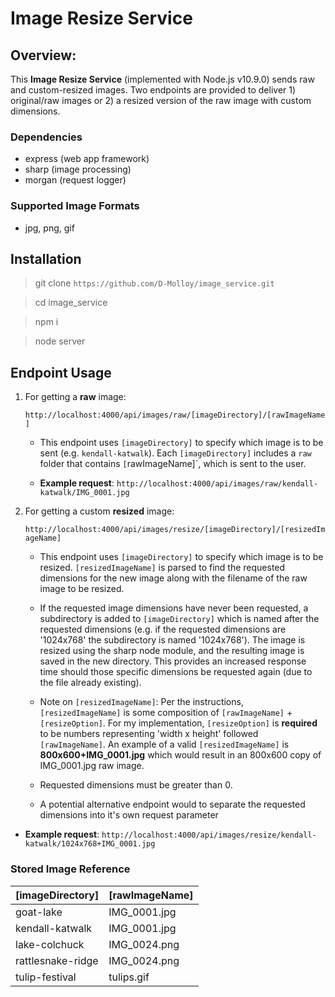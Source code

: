 # Image Resize Service

## Overview:

This **Image Resize Service** (implemented with Node.js v10.9.0) sends raw and custom-resized images. Two endpoints are provided to deliver 1) original/raw images or 2) a resized version of the raw image with custom dimensions.

### Dependencies

- express (web app framework)
- sharp (image processing)
- morgan (request logger)

### Supported Image Formats

- jpg, png, gif

## Installation

> git clone `https://github.com/D-Molloy/image_service.git`

> cd image_service

> npm i

> node server

## Endpoint Usage

1. For getting a **raw** image:

   `http://localhost:4000/api/images/raw/[imageDirectory]/[rawImageName]`

   - This endpoint uses `[imageDirectory]` to specify which image is to be sent (e.g. `kendall-katwalk`). Each `[imageDirectory]` includes a `raw` folder that contains `[`rawImageName]`, which is sent to the user.

   - **Example request**:
     `http://localhost:4000/api/images/raw/kendall-katwalk/IMG_0001.jpg`

2. For getting a custom **resized** image:

   `http://localhost:4000/api/images/resize/[imageDirectory]/[resizedImageName]`

   - This endpoint uses `[imageDirectory]` to specify which image is to be resized. `[resizedImageName]` is parsed to find the requested dimensions for the new image along with the filename of the raw image to be resized.
   - If the requested image dimensions have never been requested, a subdirectory is added to `[imageDirectory]` which is named after the requested dimensions (e.g. if the requested dimensions are '1024x768' the subdirectory is named '1024x768'). The image is resized using the sharp node module, and the resulting image is saved in the new directory. This provides an increased response time should those specific dimensions be requested again (due to the file already existing).

   - Note on `[resizedImageName]`: Per the instructions, `[resizedImageName]` is some composition of `[rawImageName]` + `[resizeOption]`. For my implementation, `[resizeOption]` is **required** to be numbers representing 'width x height' followed `[rawImageName]`. An example of a valid `[resizedImageName]` is **800x600+IMG_0001.jpg** which would result in an 800x600 copy of IMG_0001.jpg raw image.

   - Requested dimensions must be greater than 0.

   - A potential alternative endpoint would to separate the requested dimensions into it's own request parameter

- **Example request**:
  `http://localhost:4000/api/images/resize/kendall-katwalk/1024x768+IMG_0001.jpg`

### Stored Image Reference

| [imageDirectory]  | [rawImageName] |
| ----------------- | -------------- |
| goat-lake         | IMG_0001.jpg   |
| kendall-katwalk   | IMG_0001.jpg   |
| lake-colchuck     | IMG_0024.png   |
| rattlesnake-ridge | IMG_0024.png   |
| tulip-festival    | tulips.gif     |
